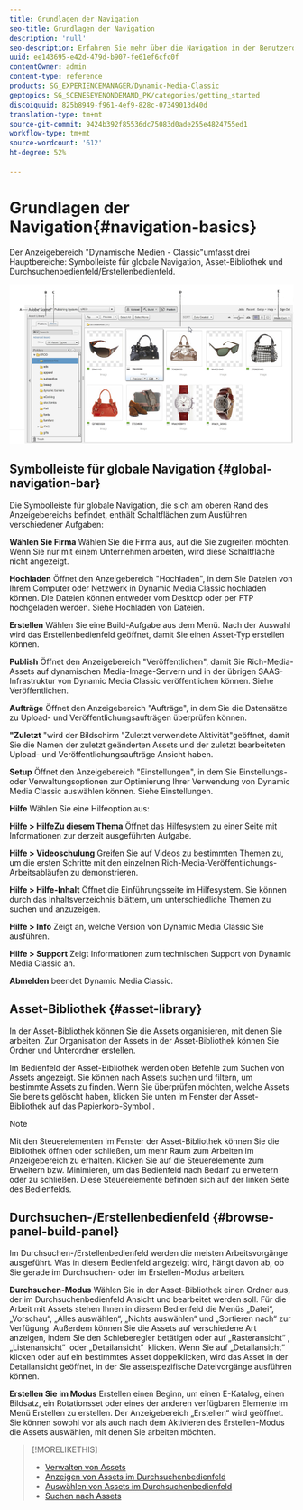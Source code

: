 ```yaml
---
title: Grundlagen der Navigation
seo-title: Grundlagen der Navigation
description: 'null'
seo-description: Erfahren Sie mehr über die Navigation in der Benutzeroberfläche von Dynamic Media Classic.
uuid: ee143695-e42d-479d-b907-fe61ef6cfc0f
contentOwner: admin
content-type: reference
products: SG_EXPERIENCEMANAGER/Dynamic-Media-Classic
geptopics: SG_SCENESEVENONDEMAND_PK/categories/getting_started
discoiquuid: 825b8949-f961-4ef9-828c-07349013d40d
translation-type: tm+mt
source-git-commit: 9424b392f85536dc75083d0ade255e4824755ed1
workflow-type: tm+mt
source-wordcount: '612'
ht-degree: 52%

---
```



# Grundlagen der Navigation{#navigation-basics}

Der Anzeigebereich &quot;Dynamische Medien - Classic&quot;umfasst drei Hauptbereiche: Symbolleiste für globale Navigation, Asset-Bibliothek und Durchsuchenbedienfeld/Erstellenbedienfeld.

![Grundlagen der Navigation](/help/assets/gs_navigation_basics_popup_popup.png)

## Symbolleiste für globale Navigation {#global-navigation-bar}

Die Symbolleiste für globale Navigation, die sich am oberen Rand des Anzeigebereichs befindet, enthält Schaltflächen zum Ausführen verschiedener Aufgaben:

**Wählen Sie Firma** Wählen Sie die Firma aus, auf die Sie zugreifen möchten. Wenn Sie nur mit einem Unternehmen arbeiten, wird diese Schaltfläche nicht angezeigt.

**Hochladen** Öffnet den Anzeigebereich &quot;Hochladen&quot;, in dem Sie Dateien von Ihrem Computer oder Netzwerk in Dynamic Media Classic hochladen können. Die Dateien können entweder vom Desktop oder per FTP hochgeladen werden. Siehe Hochladen von Dateien.

**Erstellen** Wählen Sie eine Build-Aufgabe aus dem Menü. Nach der Auswahl wird das Erstellenbedienfeld geöffnet, damit Sie einen Asset-Typ erstellen können.

**Publish** Öffnet den Anzeigebereich &quot;Veröffentlichen&quot;, damit Sie Rich-Media-Assets auf dynamischen Media-Image-Servern und in der übrigen SAAS-Infrastruktur von Dynamic Media Classic veröffentlichen können. Siehe Veröffentlichen.

**Aufträge** Öffnet den Anzeigebereich &quot;Aufträge&quot;, in dem Sie die Datensätze zu Upload- und Veröffentlichungsaufträgen überprüfen können.

**&quot;Zuletzt** &quot;wird der Bildschirm &quot;Zuletzt verwendete Aktivität&quot;geöffnet, damit Sie die Namen der zuletzt geänderten Assets und der zuletzt bearbeiteten Upload- und Veröffentlichungsaufträge Ansicht haben.

**Setup** Öffnet den Anzeigebereich &quot;Einstellungen&quot;, in dem Sie Einstellungs- oder Verwaltungsoptionen zur Optimierung Ihrer Verwendung von Dynamic Media Classic auswählen können. Siehe Einstellungen.

**Hilfe** Wählen Sie eine Hilfeoption aus:

**Hilfe > HilfeZu diesem Thema** Öffnet das Hilfesystem zu einer Seite mit Informationen zur derzeit ausgeführten Aufgabe.

**Hilfe > Videoschulung** Greifen Sie auf Videos zu bestimmten Themen zu, um die ersten Schritte mit den einzelnen Rich-Media-Veröffentlichungs-Arbeitsabläufen zu demonstrieren.

**Hilfe > Hilfe-Inhalt** Öffnet die Einführungsseite im Hilfesystem. Sie können durch das Inhaltsverzeichnis blättern, um unterschiedliche Themen zu suchen und anzuzeigen.

**Hilfe > Info** Zeigt an, welche Version von Dynamic Media Classic Sie ausführen.

**Hilfe > Support** Zeigt Informationen zum technischen Support von Dynamic Media Classic an.

**Abmelden** beendet Dynamic Media Classic.

## Asset-Bibliothek {#asset-library}

In der Asset-Bibliothek können Sie die Assets organisieren, mit denen Sie arbeiten. Zur Organisation der Assets in der Asset-Bibliothek können Sie Ordner und Unterordner erstellen.

Im Bedienfeld der Asset-Bibliothek werden oben Befehle zum Suchen von Assets angezeigt. Sie können nach Assets suchen und filtern, um bestimmte Assets zu finden. Wenn Sie überprüfen möchten, welche Assets Sie bereits gelöscht haben, klicken Sie unten im Fenster der Asset-Bibliothek auf das Papierkorb-Symbol .

>[!NOTE]
>
>Mit den Steuerelementen im Fenster der Asset-Bibliothek können Sie die Bibliothek öffnen oder schließen, um mehr Raum zum Arbeiten im Anzeigebereich zu erhalten. Klicken Sie auf die Steuerelemente zum Erweitern bzw. Minimieren, um das Bedienfeld nach Bedarf zu erweitern oder zu schließen. Diese Steuerelemente befinden sich auf der linken Seite des Bedienfelds.

## Durchsuchen-/Erstellenbedienfeld {#browse-panel-build-panel}

Im Durchsuchen-/Erstellenbedienfeld werden die meisten Arbeitsvorgänge ausgeführt. Was in diesem Bedienfeld angezeigt wird, hängt davon ab, ob Sie gerade im Durchsuchen- oder im Erstellen-Modus arbeiten.

**Durchsuchen-Modus** Wählen Sie in der Asset-Bibliothek einen Ordner aus, der im Durchsuchenbedienfeld Ansicht und bearbeitet werden soll. Für die Arbeit mit Assets stehen Ihnen in diesem Bedienfeld die Menüs „Datei“, „Vorschau“, „Alles auswählen“, „Nichts auswählen“ und „Sortieren nach“ zur Verfügung. Außerdem können Sie die Assets auf verschiedene Art anzeigen, indem Sie den Schieberegler betätigen oder auf „Rasteransicht“ , „Listenansicht“  oder „Detailansicht“  klicken. Wenn Sie auf „Detailansicht“ klicken oder auf ein bestimmtes Asset doppelklicken, wird das Asset in der Detailansicht geöffnet, in der Sie assetspezifische Dateivorgänge ausführen können.

**Erstellen Sie im Modus** Erstellen einen Beginn, um einen E-Katalog, einen Bildsatz, ein Rotationsset oder eines der anderen verfügbaren Elemente im Menü Erstellen zu erstellen. Der Anzeigebereich „Erstellen“ wird geöffnet. Sie können sowohl vor als auch nach dem Aktivieren des Erstellen-Modus die Assets auswählen, mit denen Sie arbeiten möchten.

>[!MORELIKETHIS]
>
>* [Verwalten von Assets](about-managing-assets.md)
>* [Anzeigen von Assets im Durchsuchenbedienfeld](viewing-assets-browse-panel.md#viewing_assets_in_the_browse_panel)
>* [Auswählen von Assets im Durchsuchenbedienfeld](selecting-assets-browse-panel.md#selecting_assets_in_the_browse_panel)
>* [Suchen nach Assets](searching-assets.md#searching_assets)

